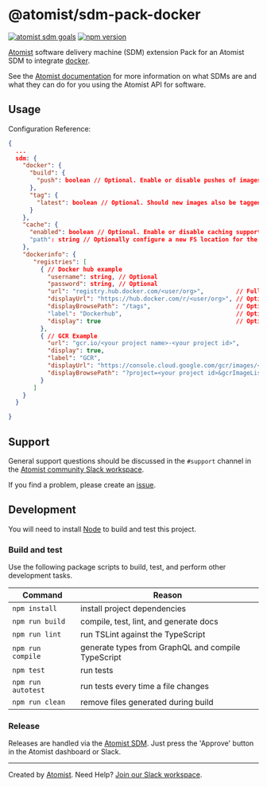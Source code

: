 # @atomist/sdm-pack-docker

[![atomist sdm goals](http://badge.atomist.com/T29E48P34/atomist/sdm-pack-docker/275b4284-9942-41c8-9b91-e90957d99188)](https://app.atomist.com/workspace/T29E48P34)
[![npm version](https://img.shields.io/npm/v/@atomist/sdm-pack-docker.svg)](https://www.npmjs.com/package/@atomist/sdm-pack-docker)

[Atomist][atomist] software delivery machine (SDM) extension Pack for an Atomist SDM to integrate [docker](https://www.docker.io).

See the [Atomist documentation][atomist-doc] for more information on
what SDMs are and what they can do for you using the Atomist API for
software.

[atomist-doc]: https://docs.atomist.com/ (Atomist Documentation)

## Usage

Configuration Reference:

```json
{
  ...
  sdm: {
    "docker": {
      "build": {
        "push": boolean // Optional. Enable or disable pushes of images.
      },
      "tag": {
        "latest": boolean // Optional. Should new images also be tagged with latest
      }
    },
    "cache": {
      "enabled": boolean // Optional. Enable or disable caching support (specific to kaniko)
      "path": string // Optionally configure a new FS location for the cache path.  Defaults to /opt/data
    },
    "dockerinfo": {
       "registries": [
         { // Docker hub example
           "username": string, // Optional
           "password": string, // Optional
           "url": "registry.hub.docker.com/<user/org>",         // Full path to your registry - including user/org
           "displayUrl": "https://hub.docker.com/r/<user/org>", // Optional.  Customized display URL.  Will replace url.
           "displayBrowsePath": "/tags",                        // Optional.  Customized suffix.  Will replace :<version> in the full image tag
           "label": "Dockerhub",                                // Optional.  Display a friendly name for this docker registry (otherwise use full url)
           "display": true                                      // Optional.  Should we include this link with the goal externalUrls
         },
         { // GCR Example
           "url": "gcr.io/<your project name>-<your project id>",
           "display": true,
           "label": "GCR",
           "displayUrl": "https://console.cloud.google.com/gcr/images/<your project name>-<your project id>/GLOBAL",
           "displayBrowsePath": "?project=<your project id>&gcrImageListsize=30"
         }
       ]
    }
  }

}

```

## Support

General support questions should be discussed in the `#support`
channel in the [Atomist community Slack workspace][slack].

If you find a problem, please create an [issue][].

[issue]: https://github.com/atomist/sdm-pack-docker/issues

## Development

You will need to install [Node][node] to build and test this project.

[node]: https://nodejs.org/ (Node.js)

### Build and test

Use the following package scripts to build, test, and perform other
development tasks.

Command | Reason
------- | ------
`npm install` | install project dependencies
`npm run build` | compile, test, lint, and generate docs
`npm run lint` | run TSLint against the TypeScript
`npm run compile` | generate types from GraphQL and compile TypeScript
`npm test` | run tests
`npm run autotest` | run tests every time a file changes
`npm run clean` | remove files generated during build

### Release

Releases are handled via the [Atomist SDM][atomist-sdm].  Just press
the 'Approve' button in the Atomist dashboard or Slack.

[atomist-sdm]: https://github.com/atomist/atomist-sdm (Atomist Software Delivery Machine)

---

Created by [Atomist][atomist].
Need Help?  [Join our Slack workspace][slack].

[atomist]: https://atomist.com/ (Atomist - How Teams Deliver Software)
[slack]: https://join.atomist.com/ (Atomist Community Slack)

[atomist]: https://atomist.com/ (Atomist - Development Automation)
[slack]: https://join.atomist.com/ (Atomist Community Slack)
